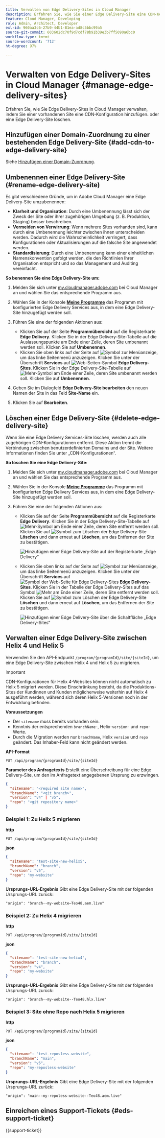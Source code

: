 ```yaml
---
title: Verwalten von Edge Delivery-Sites in Cloud Manager
description: Erfahren Sie, wie Sie einer Edge Delivery-Site eine CDN-Konfiguration hinzufügen oder eine Edge Delivery-Site löschen.
feature: Cloud Manager, Developing
role: Admin, Architect, Developer
exl-id: 960aa3c6-27b9-44b1-81ea-ad8c5bbc99a5
source-git-commit: 603602dc70f9d7cdf78b91b39e3b7ff5090a6bc0
workflow-type: tm+mt
source-wordcount: '712'
ht-degree: 97%

---
```


# Verwalten von Edge Delivery-Sites in Cloud Manager {#manage-edge-delivery-sites}

Erfahren Sie, wie Sie Edge Delivery-Sites in Cloud Manager verwalten, indem Sie einer vorhandenen Site eine CDN-Konfiguration hinzufügen. oder eine Edge Delivery-Site löschen.

## Hinzufügen einer Domain-Zuordnung zu einer bestehenden Edge Delivery-Site {#add-cdn-to-edge-delivery-site}

Siehe [Hinzufügen einer Domain-Zuordnung](/help/implementing/cloud-manager/domain-mappings/add-domain-mapping.md).

## Umbenennen einer Edge Delivery-Site (#rename-edge-delivery-site)

Es gibt verschiedene Gründe, um in Adobe Cloud Manager eine Edge Delivery-Site umzubenennen:

* **Klarheit und Organisation**: Durch eine Umbenennung lässt sich der Zweck der Site oder ihrer zugehörigen Umgebung (z. B. Produktion, Staging) besser beschreiben.
* **Vermeiden von Verwirrung**: Wenn mehrere Sites vorhanden sind, kann durch eine Umbenennung leichter zwischen ihnen unterscheiden werden. Dadurch wird die Wahrscheinlichkeit verringert, dass Konfigurationen oder Aktualisierungen auf die falsche Site angewendet werden.
* **Standardisierung**: Durch eine Umbenennung kann einer einheitlichen Namenskonvention gefolgt werden, die den Richtlinien Ihrer Organisation entspricht und so das Management und Auditing vereinfacht.

**So benennen Sie eine Edge Delivery-Site um:**

1. Melden Sie sich unter [my.cloudmanager.adobe.com](https://my.cloudmanager.adobe.com/) bei Cloud Manager an und wählen Sie das entsprechende Programm aus.
1. Wählen Sie in der Konsole **[Meine Programme](/help/implementing/cloud-manager/navigation.md#my-programs)** das Programm mit konfigurierten Edge Delivery Services aus, in dem eine Edge Delivery-Site hinzugefügt werden soll.
1. Führen Sie eine der folgenden Aktionen aus:

   * Klicken Sie auf der Seite **Programmübersicht** auf die Registerkarte **Edge Delivery**. Klicken Sie in der Edge Delivery-Site-Tabelle auf die Auslassungspunkte am Ende einer Zeile, deren Site umbenannt werden soll.
Klicken Sie auf **Umbenennen**.
   * Klicken Sie oben links auf der Seite auf ![Symbol zur Menüanzeige](https://spectrum.adobe.com/static/icons/workflow_18/Smock_ShowMenu_18_N.svg), um das linke Seitenmenü anzuzeigen. Klicken Sie unter der Überschrift **Services** auf ![Web-Seiten-Symbol](https://spectrum.adobe.com/static/icons/workflow_18/Smock_WebPages_18_N.svg) **Edge Delivery-Sites**.
Klicken Sie in der Edge Delivery-Site-Tabelle auf ![Mehr-Symbol](https://spectrum.adobe.com/static/icons/workflow_18/Smock_More_18_N.svg) am Ende einer Zeile, deren Site umbenannt werden soll. Klicken Sie auf **Umbenennen**.

1. Geben Sie im Dialogfeld **Edge Delivery-Site bearbeiten** den neuen Namen der Site in das Feld **Site-Name** ein.

1. Klicken Sie auf **Bearbeiten**.

## Löschen einer Edge Delivery-Site {#delete-edge-delivery-site}

Wenn Sie eine Edge Delivery Services-Site löschen, werden auch alle zugehörigen CDN-Konfigurationen entfernt. Diese Aktion trennt die Verbindung zwischen benutzerdefinierten Domains und der Site. Weitere Informationen finden Sie unter „CDN-Konfigurationen“. <!-- https://wiki.corp.adobe.com/display/DMSArchitecture/%5BKT%5D+Cloud+Manager+2024.9.0+Release -->

**So löschen Sie eine Edge Delivery-Site:**

1. Melden Sie sich unter [my.cloudmanager.adobe.com](https://my.cloudmanager.adobe.com/) bei Cloud Manager an und wählen Sie das entsprechende Programm aus.
1. Wählen Sie in der Konsole **[Meine Programme](/help/implementing/cloud-manager/navigation.md#my-programs)** das Programm mit konfigurierten Edge Delivery Services aus, in dem eine Edge Delivery-Site hinzugefügt werden soll.
1. Führen Sie eine der folgenden Aktionen aus:

   * Klicken Sie auf der Seite **Programmübersicht** auf die Registerkarte **Edge Delivery**. Klicken Sie in der Edge Delivery-Site-Tabelle auf ![Mehr-Symbol](https://spectrum.adobe.com/static/icons/workflow_18/Smock_More_18_N.svg) am Ende einer Zeile, deren Site entfernt werden soll.
Klicken Sie auf ![Symbol zum Löschen der Edge Delivery-Site](https://spectrum.adobe.com/static/icons/workflow_18/Smock_Delete_18_N.svg) **Löschen** und dann erneut auf **Löschen**, um das Entfernen der Site zu bestätigen.

     ![Hinzufügen einer Edge Delivery-Site auf der Registerkarte „Edge Delivery“](/help/implementing/cloud-manager/assets/cm-eds-delete1.png)

   * Klicken Sie oben links auf der Seite auf ![Symbol zur Menüanzeige](https://spectrum.adobe.com/static/icons/workflow_18/Smock_ShowMenu_18_N.svg), um das linke Seitenmenü anzuzeigen. Klicken Sie unter der Überschrift **Services** auf ![Symbol der Web-Seite für Edge Delivery-Sites](https://spectrum.adobe.com/static/icons/workflow_18/Smock_WebPages_18_N.svg) **Edge Delivery-Sites**.
Klicken Sie in der Tabelle der Edge Delivery-Sites auf das Symbol ![Mehr](https://spectrum.adobe.com/static/icons/workflow_18/Smock_More_18_N.svg) am Ende einer Zeile, deren Site entfernt werden soll. Klicken Sie auf ![Symbol zum Löschen der Edge Delivery-Site](https://spectrum.adobe.com/static/icons/workflow_18/Smock_Delete_18_N.svg) **Löschen** und dann erneut auf **Löschen**, um das Entfernen der Site zu bestätigen.

     ![Hinzufügen einer Edge Delivery-Site über die Schaltfläche „Edge Delivery-Sites“](/help/implementing/cloud-manager/assets/cm-eds-delete2.png)

## Verwalten einer Edge Delivery-Site zwischen Helix 4 und Helix 5

Verwenden Sie den API-Endpunkt `/program/{programId}/site/{siteId}`, um eine Edge Delivery-Site zwischen Helix 4 und Helix 5 zu migrieren.

>[!IMPORTANT]
>
>CDN-Konfigurationen für Helix 4-Websites können nicht automatisch zu Helix 5 migriert werden. Diese Einschränkung besteht, da die Produktions-Sites der Kundinnen und Kunden möglicherweise weiterhin auf Helix 4 ausgeführt werden, während sich deren Helix 5-Versionen noch in der Entwicklung befinden.

**Voraussetzungen**

* Der `sitename` muss bereits vorhanden sein.
* Kenntnis der entsprechenden `branchName`-, Helix-`version`- und `repo`-Werte.
* Durch die Migration werden nur `branchName`, Helix `version` und `repo` geändert. Das Inhaber-Feld kann nicht geändert werden.

**API-Format**

```http
PUT /api/program/{programId}/site/{siteId}
```

**Parameter des Anfragetexts**
Erstellt eine Überschreibung für eine Edge Delivery-Site, um den im Anfragetext angegebenen Ursprung zu erzwingen.

```json
{
  "sitename": "<required site name>",
  "branchName": "<git branch>",
  "version": "v4" | "v5",
  "repo": "<git repository name>"
}
```

### Beispiel 1: Zu Helix 5 migrieren

**http**

```http
PUT /api/program/{programId}/site/{siteId}
```

**json**

```json
{
  "sitename": "test-site-new-helix5",
  "branchName": "branch",
  "version": "v5",
  "repo": "my-website"
}
```

**Ursprungs-URL-Ergebnis**
Gibt eine Edge Delivery-Site mit der folgenden Ursprungs-URL zurück:

`"origin": "branch--my-website–Teo48.aem.live"`


### Beispiel 2: Zu Helix 4 migrieren

**http**

```http
PUT /api/program/{programId}/site/{siteId}
```

**json**

```json
{
  "sitename": "test-site-new-helix4",
  "branchName": "branch",
  "version": "v4",
  "repo": "my-website"
}
```

**Ursprungs-URL-Ergebnis**
Gibt eine Edge Delivery-Site mit der folgenden Ursprungs-URL zurück:

`"origin": "branch--my-website--Teo48.hlx.live"`

### Beispiel 3: Site ohne Repo nach Helix 5 migrieren

**http**

```http
PUT /api/program/{programId}/site/{siteId}
```

**json**

```json
{
  "sitename": "test-reposless-website",
  "branchName": "main",
  "version": "v5",
  "repo": "my-reposless-website"
}
```

**Ursprungs-URL-Ergebnis**
Gibt eine Edge Delivery-Site mit der folgenden Ursprungs-URL zurück:

`"origin": "main--my-repoless-website--Teo48.aem.live"`

## Einreichen eines Support-Tickets {#eds-support-ticket}

{{support-ticket}}
